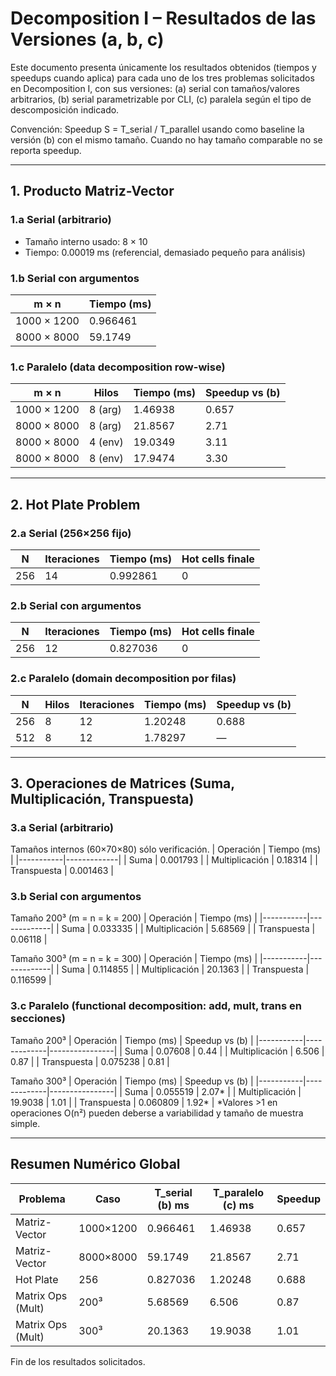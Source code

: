 # Decomposition I – Resultados de las Versiones (a, b, c)

Este documento presenta únicamente los resultados obtenidos (tiempos y speedups cuando aplica) para cada uno de los tres problemas solicitados en Decomposition I, con sus versiones: (a) serial con tamaños/valores arbitrarios, (b) serial parametrizable por CLI, (c) paralela según el tipo de descomposición indicado.

Convención: Speedup S = T_serial / T_parallel usando como baseline la versión (b) con el mismo tamaño. Cuando no hay tamaño comparable no se reporta speedup.

---
## 1. Producto Matriz-Vector

### 1.a Serial (arbitrario)
- Tamaño interno usado: 8 × 10
- Tiempo: 0.00019 ms (referencial, demasiado pequeño para análisis)

### 1.b Serial con argumentos
| m × n | Tiempo (ms) |
|-------|-------------|
| 1000 × 1200 | 0.966461 |
| 8000 × 8000 | 59.1749 |

### 1.c Paralelo (data decomposition row-wise)
| m × n | Hilos | Tiempo (ms) | Speedup vs (b) |
|-------|-------|-------------|----------------|
| 1000 × 1200 | 8 (arg) | 1.46938 | 0.657 |
| 8000 × 8000 | 8 (arg) | 21.8567 | 2.71 |
| 8000 × 8000 | 4 (env) | 19.0349 | 3.11 |
| 8000 × 8000 | 8 (env) | 17.9474 | 3.30 |

---
## 2. Hot Plate Problem

### 2.a Serial (256×256 fijo)
| N | Iteraciones | Tiempo (ms) | Hot cells finale |
|---|-------------|-------------|------------------|
| 256 | 14 | 0.992861 | 0 |

### 2.b Serial con argumentos
| N | Iteraciones | Tiempo (ms) | Hot cells finale |
|---|-------------|-------------|------------------|
| 256 | 12 | 0.827036 | 0 |

### 2.c Paralelo (domain decomposition por filas)
| N | Hilos | Iteraciones | Tiempo (ms) | Speedup vs (b) |
|---|-------|-------------|-------------|----------------|
| 256 | 8 | 12 | 1.20248 | 0.688 |
| 512 | 8 | 12 | 1.78297 | — |

---
## 3. Operaciones de Matrices (Suma, Multiplicación, Transpuesta)

### 3.a Serial (arbitrario)
Tamaños internos (60×70×80) sólo verificación.
| Operación | Tiempo (ms) |
|-----------|-------------|
| Suma | 0.001793 |
| Multiplicación | 0.18314 |
| Transpuesta | 0.001463 |

### 3.b Serial con argumentos
Tamaño 200³ (m = n = k = 200)
| Operación | Tiempo (ms) |
|-----------|-------------|
| Suma | 0.033335 |
| Multiplicación | 5.68569 |
| Transpuesta | 0.06118 |

Tamaño 300³ (m = n = k = 300)
| Operación | Tiempo (ms) |
|-----------|-------------|
| Suma | 0.114855 |
| Multiplicación | 20.1363 |
| Transpuesta | 0.116599 |

### 3.c Paralelo (functional decomposition: add, mult, trans en secciones)
Tamaño 200³
| Operación | Tiempo (ms) | Speedup vs (b) |
|-----------|-------------|----------------|
| Suma | 0.07608 | 0.44 |
| Multiplicación | 6.506 | 0.87 |
| Transpuesta | 0.075238 | 0.81 |

Tamaño 300³
| Operación | Tiempo (ms) | Speedup vs (b) |
|-----------|-------------|----------------|
| Suma | 0.055519 | 2.07* |
| Multiplicación | 19.9038 | 1.01 |
| Transpuesta | 0.060809 | 1.92* |
*Valores >1 en operaciones O(n²) pueden deberse a variabilidad y tamaño de muestra simple.

---
## Resumen Numérico Global
| Problema | Caso | T_serial (b) ms | T_paralelo (c) ms | Speedup |
|----------|------|-----------------|------------------|---------|
| Matriz-Vector | 1000×1200 | 0.966461 | 1.46938 | 0.657 |
| Matriz-Vector | 8000×8000 | 59.1749 | 21.8567 | 2.71 |
| Hot Plate | 256 | 0.827036 | 1.20248 | 0.688 |
| Matrix Ops (Mult) | 200³ | 5.68569 | 6.506 | 0.87 |
| Matrix Ops (Mult) | 300³ | 20.1363 | 19.9038 | 1.01 |

Fin de los resultados solicitados.


